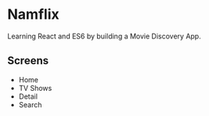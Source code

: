 # Namflix

Learning React and ES6 by building a Movie Discovery App.

## Screens

- Home
- TV Shows
- Detail
- Search
